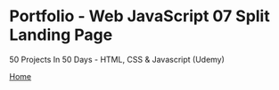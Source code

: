 # Portfolio - Web JavaScript 07 Split Landing Page
50 Projects In 50 Days - HTML, CSS &amp; Javascript (Udemy)

<!-- [Home](/README.md) or this [Home](/../../) works 
- first links to file in root "/"
- second links to base "Portfolio" folder going down from root "/" through "main" then "blob"
-- note blob for files and tree for directories so need to link to files -->

[Home](/README.md)

<!-- Simple four step progress that changes forwards or backwards with button presses.

![Image1](./project/1.png)\
![Image2](./project/2.png)\
![Image3](./project/3.png)\
![Image4](./project/4.png) -->
